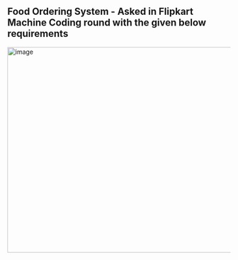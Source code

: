 
## Food Ordering System - Asked in Flipkart Machine Coding round with the given below requirements

<img width="1296" height="464" alt="image" src="https://github.com/user-attachments/assets/f2076ab9-af0e-407c-a718-fe68aded64ce" />

